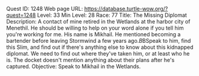 Quest ID: 1248
Web page URL: https://database.turtle-wow.org/?quest=1248
Level: 33
Min Level: 28
Race: 77
Title: The Missing Diplomat
Description: A contact of mine retired in the Wetlands at the harbor city of Menethil. He should be willing to help on your word alone if you tell him you're working for me. His name is Mikhail. He mentioned becoming a bartender before leaving Stormwind a few years ago.$B$BSpeak to him, find this Slim, and find out if there's anything else to know about this kidnapped diplomat. We need to find out where they've taken him, or at least who he is. The docket doesn't mention anything about their plans after he's captured.
Objective: Speak to Mikhail in the Wetlands.
